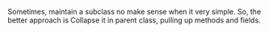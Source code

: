 Sometimes, maintain a subclass no make sense when it very simple. So, the better approach is Collapse it in parent class, pulling up methods and fields.